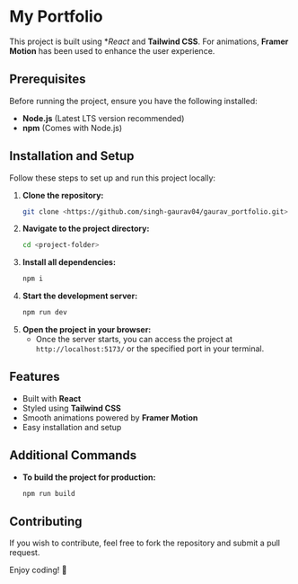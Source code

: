 # My Portfolio

This project is built using **React* and **Tailwind CSS**. For animations, **Framer Motion** has been used to enhance the user experience.

## Prerequisites
Before running the project, ensure you have the following installed:
- **Node.js** (Latest LTS version recommended)
- **npm** (Comes with Node.js)

## Installation and Setup
Follow these steps to set up and run this project locally:

1. **Clone the repository:**
   ```sh
   git clone <https://github.com/singh-gaurav04/gaurav_portfolio.git>
   ```
2. **Navigate to the project directory:**
   ```sh
   cd <project-folder>
   ```
3. **Install all dependencies:**
   ```sh
   npm i
   ```
4. **Start the development server:**
   ```sh
   npm run dev
   ```
5. **Open the project in your browser:**
   - Once the server starts, you can access the project at `http://localhost:5173/` or the specified port in your terminal.

## Features
- Built with **React**
- Styled using **Tailwind CSS**
- Smooth animations powered by **Framer Motion**
- Easy installation and setup

## Additional Commands
- **To build the project for production:**
  ```sh
  npm run build
  ```


## Contributing
If you wish to contribute, feel free to fork the repository and submit a pull request.

Enjoy coding! 🚀

